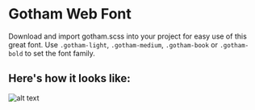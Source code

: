 # Gotham Web Font

Download and import gotham.scss into your project for easy use of this great font.
Use `.gotham-light`, `.gotham-medium`, `.gotham-book` or `.gotham-bold` to set the font family.

## Here's how it looks like:

![alt text](https://raw.githubusercontent.com/cristacheda/gotham-font/master/demo.png)
